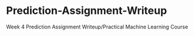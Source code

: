 # Prediction-Assignment-Writeup
Week 4 Prediction Assignment Writeup/Practical Machine Learning Course

